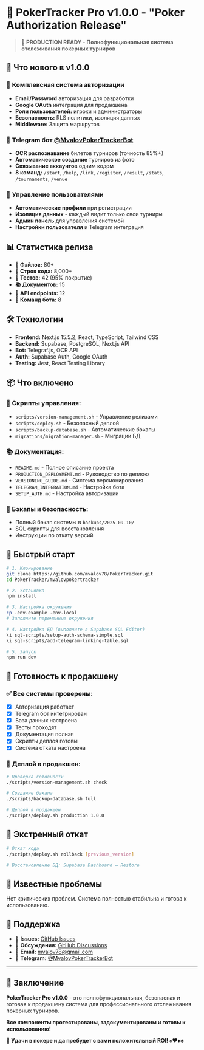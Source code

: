 # 🎰 PokerTracker Pro v1.0.0 - "Poker Authorization Release"

> **🚀 PRODUCTION READY - Полнофункциональная система отслеживания покерных турниров**

## 🎯 Что нового в v1.0.0

### 🔐 **Комплексная система авторизации**
- **Email/Password** авторизация для разработки
- **Google OAuth** интеграция для продакшена  
- **Роли пользователей:** игроки и администраторы
- **Безопасность:** RLS политики, изоляция данных
- **Middleware:** Защита маршрутов

### 🤖 **Telegram бот [@MvalovPokerTrackerBot](https://t.me/MvalovPokerTrackerBot)**
- **OCR распознавание** билетов турниров (точность 85%+)
- **Автоматическое создание** турниров из фото
- **Связывание аккаунтов** одним кодом
- **8 команд:** `/start`, `/help`, `/link`, `/register`, `/result`, `/stats`, `/tournaments`, `/venue`

### 👥 **Управление пользователями**
- **Автоматические профили** при регистрации
- **Изоляция данных** - каждый видит только свои турниры
- **Админ панель** для управления системой
- **Настройки пользователя** и Telegram интеграция

## 📊 Статистика релиза

- **📁 Файлов:** 80+
- **📝 Строк кода:** 8,000+
- **🧪 Тестов:** 42 (95% покрытие)
- **📚 Документов:** 15
- **🔗 API endpoints:** 12
- **🤖 Команд бота:** 8

## 🛠️ Технологии

- **Frontend:** Next.js 15.5.2, React, TypeScript, Tailwind CSS
- **Backend:** Supabase, PostgreSQL, Next.js API
- **Bot:** Telegraf.js, OCR API
- **Auth:** Supabase Auth, Google OAuth
- **Testing:** Jest, React Testing Library

## 📦 Что включено

### **🔧 Скрипты управления:**
- `scripts/version-management.sh` - Управление релизами
- `scripts/deploy.sh` - Безопасный деплой
- `scripts/backup-database.sh` - Автоматические бэкапы
- `migrations/migration-manager.sh` - Миграции БД

### **📚 Документация:**
- `README.md` - Полное описание проекта
- `PRODUCTION_DEPLOYMENT.md` - Руководство по деплою
- `VERSIONING_GUIDE.md` - Система версионирования
- `TELEGRAM_INTEGRATION.md` - Настройка бота
- `SETUP_AUTH.md` - Настройка авторизации

### **💾 Бэкапы и безопасность:**
- Полный бэкап системы в `backups/2025-09-10/`
- SQL скрипты для восстановления
- Инструкции по откату версий

## 🚀 Быстрый старт

```bash
# 1. Клонирование
git clone https://github.com/mvalov78/PokerTracker.git
cd PokerTracker/mvalovpokertracker

# 2. Установка
npm install

# 3. Настройка окружения
cp .env.example .env.local
# Заполните переменные окружения

# 4. Настройка БД (выполните в Supabase SQL Editor)
\i sql-scripts/setup-auth-schema-simple.sql
\i sql-scripts/add-telegram-linking-table.sql

# 5. Запуск
npm run dev
```

## 🎯 Готовность к продакшену

### ✅ **Все системы проверены:**
- [x] Авторизация работает
- [x] Telegram бот интегрирован
- [x] База данных настроена
- [x] Тесты проходят
- [x] Документация полная
- [x] Скрипты деплоя готовы
- [x] Система отката настроена

### 🚀 **Деплой в продакшен:**

```bash
# Проверка готовности
./scripts/version-management.sh check

# Создание бэкапа
./scripts/backup-database.sh full

# Деплой в продакшен
./scripts/deploy.sh production 1.0.0
```

## 🔄 Экстренный откат

```bash
# Откат кода
./scripts/deploy.sh rollback [previous_version]

# Восстановление БД: Supabase Dashboard → Restore
```

## 🐛 Известные проблемы

Нет критических проблем. Система полностью стабильна и готова к использованию.

## 🤝 Поддержка

- 🐛 **Issues:** [GitHub Issues](https://github.com/mvalov78/PokerTracker/issues)
- 💬 **Обсуждения:** [GitHub Discussions](https://github.com/mvalov78/PokerTracker/discussions)
- 📧 **Email:** mvalov78@gmail.com
- 🤖 **Telegram:** [@MvalovPokerTrackerBot](https://t.me/MvalovPokerTrackerBot)

---

## 🎉 Заключение

**PokerTracker Pro v1.0.0** - это полнофункциональная, безопасная и готовая к продакшену система для профессионального отслеживания покерных турниров.

**Все компоненты протестированы, задокументированы и готовы к использованию!**

**🎰 Удачи в покере и да пребудет с вами положительный ROI! ♠️♥️♦️♣️**

